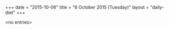 +++
date = "2015-10-06"
title = "6 October 2015 (Tuesday)"
layout = "daily-diet"
+++


\<no entries\>
